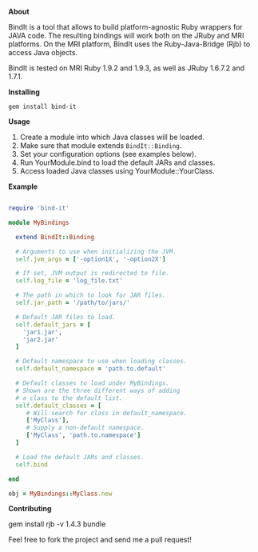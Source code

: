 **About**
  
BindIt is a tool that allows to build platform-agnostic Ruby wrappers for JAVA code. The resulting bindings will work both on the JRuby and MRI platforms. On the MRI platform, BindIt uses the Ruby-Java-Bridge (Rjb) to access Java objects. 

BindIt is tested on MRI Ruby 1.9.2 and 1.9.3, as well as JRuby 1.6.7.2 and 1.7.1.

**Installing**

`gem install bind-it`

**Usage**

1. Create a module into which Java classes will be loaded.
2. Make sure that module extends `BindIt::Binding`.
3. Set your configuration options (see examples below).
4. Run YourModule.bind to load the default JARs and classes.
5. Access loaded Java classes using YourModule::YourClass.

**Example**

```ruby

require 'bind-it'

module MyBindings 

  extend BindIt::Binding

  # Arguments to use when initializing the JVM.
  self.jvm_args = ['-option1X', '-option2X']

  # If set, JVM output is redirected to file.
  self.log_file = 'log_file.txt'

  # The path in which to look for JAR files.
  self.jar_path = '/path/to/jars/'

  # Default JAR files to load.
  self.default_jars = [
    'jar1.jar',
    'jar2.jar'
  ]

  # Default namespace to use when loading classes.
  self.default_namespace = 'path.to.default'

  # Default classes to load under MyBindings.
  # Shown are the three different ways of adding
  # a class to the default list.
  self.default_classes = [
     # Will search for class in default_namespace.
     ['MyClass'],
     # Supply a non-default namespace.
     ['MyClass', 'path.to.namespace']
  ]

  # Load the default JARs and classes.
  self.bind

end

obj = MyBindings::MyClass.new

```

**Contributing**

  gem install rjb -v 1.4.3
  bundle

Feel free to fork the project and send me a pull request!

